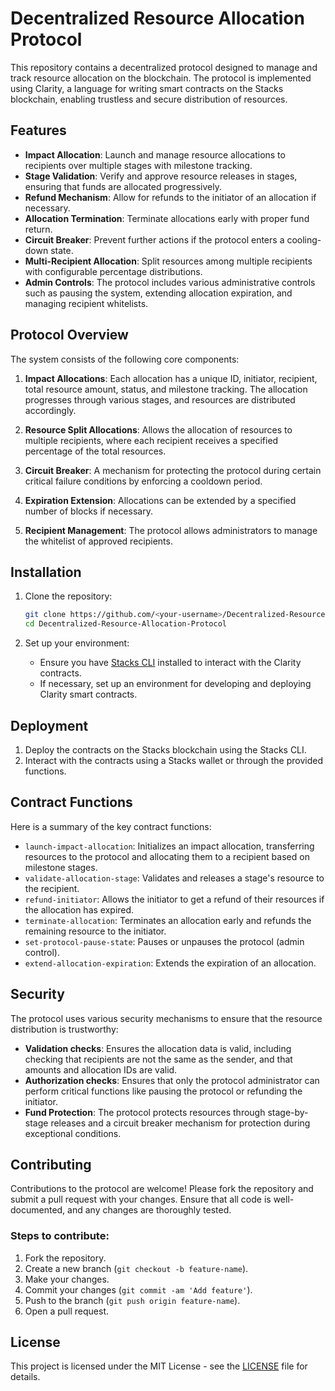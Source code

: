 # Decentralized Resource Allocation Protocol

This repository contains a decentralized protocol designed to manage and track resource allocation on the blockchain. The protocol is implemented using Clarity, a language for writing smart contracts on the Stacks blockchain, enabling trustless and secure distribution of resources.

## Features

- **Impact Allocation**: Launch and manage resource allocations to recipients over multiple stages with milestone tracking.
- **Stage Validation**: Verify and approve resource releases in stages, ensuring that funds are allocated progressively.
- **Refund Mechanism**: Allow for refunds to the initiator of an allocation if necessary.
- **Allocation Termination**: Terminate allocations early with proper fund return.
- **Circuit Breaker**: Prevent further actions if the protocol enters a cooling-down state.
- **Multi-Recipient Allocation**: Split resources among multiple recipients with configurable percentage distributions.
- **Admin Controls**: The protocol includes various administrative controls such as pausing the system, extending allocation expiration, and managing recipient whitelists.

## Protocol Overview

The system consists of the following core components:

1. **Impact Allocations**: Each allocation has a unique ID, initiator, recipient, total resource amount, status, and milestone tracking. The allocation progresses through various stages, and resources are distributed accordingly.

2. **Resource Split Allocations**: Allows the allocation of resources to multiple recipients, where each recipient receives a specified percentage of the total resources.

3. **Circuit Breaker**: A mechanism for protecting the protocol during certain critical failure conditions by enforcing a cooldown period.

4. **Expiration Extension**: Allocations can be extended by a specified number of blocks if necessary.

5. **Recipient Management**: The protocol allows administrators to manage the whitelist of approved recipients.

## Installation

1. Clone the repository:
   ```bash
   git clone https://github.com/<your-username>/Decentralized-Resource-Allocation-Protocol.git
   cd Decentralized-Resource-Allocation-Protocol
   ```

2. Set up your environment:
   - Ensure you have [Stacks CLI](https://docs.stacks.co/build-apps/clarity-cli) installed to interact with the Clarity contracts.
   - If necessary, set up an environment for developing and deploying Clarity smart contracts.

## Deployment

1. Deploy the contracts on the Stacks blockchain using the Stacks CLI.
2. Interact with the contracts using a Stacks wallet or through the provided functions.

## Contract Functions

Here is a summary of the key contract functions:

- `launch-impact-allocation`: Initializes an impact allocation, transferring resources to the protocol and allocating them to a recipient based on milestone stages.
- `validate-allocation-stage`: Validates and releases a stage's resource to the recipient.
- `refund-initiator`: Allows the initiator to get a refund of their resources if the allocation has expired.
- `terminate-allocation`: Terminates an allocation early and refunds the remaining resource to the initiator.
- `set-protocol-pause-state`: Pauses or unpauses the protocol (admin control).
- `extend-allocation-expiration`: Extends the expiration of an allocation.

## Security

The protocol uses various security mechanisms to ensure that the resource distribution is trustworthy:

- **Validation checks**: Ensures the allocation data is valid, including checking that recipients are not the same as the sender, and that amounts and allocation IDs are valid.
- **Authorization checks**: Ensures that only the protocol administrator can perform critical functions like pausing the protocol or refunding the initiator.
- **Fund Protection**: The protocol protects resources through stage-by-stage releases and a circuit breaker mechanism for protection during exceptional conditions.

## Contributing

Contributions to the protocol are welcome! Please fork the repository and submit a pull request with your changes. Ensure that all code is well-documented, and any changes are thoroughly tested.

### Steps to contribute:
1. Fork the repository.
2. Create a new branch (`git checkout -b feature-name`).
3. Make your changes.
4. Commit your changes (`git commit -am 'Add feature'`).
5. Push to the branch (`git push origin feature-name`).
6. Open a pull request.

## License

This project is licensed under the MIT License - see the [LICENSE](LICENSE) file for details.
